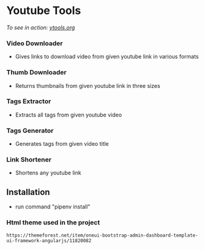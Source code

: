 # Youtube Tools
_To see in action: [ytools.org](https://ytools.org)_

### Video Downloader
- Gives links to download video from given youtube link in various formats

### Thumb Downloader
- Returns thumbnails from given youtube link in three sizes

### Tags Extractor
- Extracts all tags from given youtube video

### Tags Generator
- Generates tags from given video title

### Link Shortener
- Shortens any youtube link

## Installation
- run command "pipenv install"

### Html theme used in the project
```
https://themeforest.net/item/oneui-bootstrap-admin-dashboard-template-ui-framework-angularjs/11820082 
```